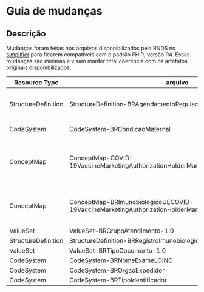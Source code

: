 # Guia de mudanças
## Descrição
Mudanças foram feitas nos arquivos disponibilizados pela RNDS no [simplifier](https://simplifier.net/RedeNacionaldeDadosemSaude) para ficarem compativeis com o padrão FHIR, versão R4. Essas mudanças são mínimas e visam manter total coerência com os artefatos originais disponibilizados.

| Resource Type | arquivo | ERRO | Mudança
| ------------- | ------------- | ------------- | ------------- |
| StructureDefinition | StructureDefinition-BRAgendamentoRegulacaoAssistencial | Foi vinculado o Value Set http://www.saude.gov.br/fhir/r4/ValueSet/BRStatusAgendamentoRegulacaoAssistencial a variável "status" e esse Value Set não é um subconjunto do Value Set já vinculado a essa variável | Substitui o Value Set BRStatusAgendamentoRegulacaoAssistencial pelo original appointmentstatus\|4.0.1, tendo em vista que o Value Set brasileiro é apenas uma tradução do oficial.
| CodeSystem | CodeSystem-BRCondicaoMaternal | Tanto a variável "meta.lastUpdate" quanto a variável "date" estão no formato errado | Foi adcionado "Z" ao final do valor das variáveis para indicar o fuso horário.
| ConceptMap | ConceptMap-COVID-19VaccineMarketingAuthorizationHolderManufacturerBRImunobiologicoUE | Elemento "id" ultrapassava o limite superior de 64 caracteres | Substitui o id COVID-19VaccineMarketingAuthorizationHolderManufacturerBRImunobiologicoUE por cOVID-19VaccineMarketingAuthorizationManufacturerBRImunobiologico, como "id" é um identificador lógico, servindo somente para identifica-lo no servidor local, essa mudança não o afeta.
| ConceptMap | ConceptMap-BRImunobiologicoUECOVID-19VaccineMarketingAuthorizationHolderManufacturer | Elemento "id" ultrapassava o limite superior de 64 caracteres | Substitui o id ImunobiologicoUECOVID-19VaccineMarketingAuthorizationHolderM por ImunobiologicoCOVID-19VaccineMarketingAuthorizationM, como "id" é um identificador lógico, servindo somente para identifica-lo no servidor local, essa mudança não o afeta.
| ValueSet | ValueSet-BRGrupoAtendimento-1.0 | A variável "date" esta no formato errado | Foi adicionado "Z" ao final do valor da variável para indicar o fuso horário.
| StructureDefinition | StructureDefinition-BRRegistroImunobiologicoAdministradoRotina-1.0 | A variável "date" esta no formato errado | Foi adicionado "Z" ao final do valor da variável para indicar o fuso horário.
| ValueSet | ValueSet-BRTipoDocumento-1.0 | Duplicidade de instâncias desse Value Set | Uma dessas instâncias foi deletada. |
| CodeSystem | CodeSystem-BRNomeExameLOINC | Duplicidade de instâncias desse Code System | Uma dessas instâncias foi deletada. |
| CodeSystem | CodeSystem-BROrgaoExpedidor | Códigos duplicados, todos os códigos de um Code System devem ser únicos | Uma das definições dos códigos foi deleta. Code = CRBM.
| CodeSystem | CodeSystem-BRTipoIdentificador | Códigos duplicados, todos os códigos de um Code System devem ser únicos | Uma das definições dos códigos foi deleta. Code = BRACRBM.


